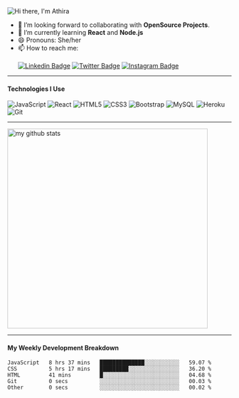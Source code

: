  
<img src="https://raw.githubusercontent.com/athiratj/athiratj/master/assets/athira-banner.png" alt="Hi there, I'm Athira" />

- 🔭 I’m looking forward to collaborating with **OpenSource Projects**.
- 🌱 I’m currently learning **React** and **Node.js**
- 😄 Pronouns: She/her
- 📫 How to reach me:<br>   </br>[![Linkedin Badge](https://img.shields.io/badge/-athiratj-blue?style=flat&logo=Linkedin&logoColor=white&link=https://www.linkedin.com/in/athiratj/)](https://www.linkedin.com/in/athiratj/) 
[![Twitter Badge](https://img.shields.io/badge/-@athira_tj-1ca0f1?style=flat&labelColor=1ca0f1&logo=twitter&logoColor=white&link=https://twitter.com/athira_tj)](https://twitter.com/athira_tj)
[![Instagram Badge](https://img.shields.io/badge/-@_athira_tj-purple?style=flat&logo=instagram&logoColor=white&link=https://instagram.com/_athira_tj/)](https://instagram.com/_athira_tj)

-------
#### Technologies I Use
![JavaScript](https://img.shields.io/badge/-JavaScript-black?style=flat-square&logo=javascript)
![React](https://img.shields.io/badge/-React-black?style=flat-square&logo=react)
![HTML5](https://img.shields.io/badge/-HTML5-E34F26?style=flat-square&logo=html5&logoColor=white)
![CSS3](https://img.shields.io/badge/-CSS3-1572B6?style=flat-square&logo=css3)
![Bootstrap](https://img.shields.io/badge/-Bootstrap-563D7C?style=flat-square&logo=bootstrap)
![MySQL](https://img.shields.io/badge/-MySQL-black?style=flat-square&logo=mysql)
![Heroku](https://img.shields.io/badge/-Heroku-430098?style=flat-square&logo=heroku)
![Git](https://img.shields.io/badge/-Git-black?style=flat-square&logo=git)

-------


<img src="https://github-readme-stats.vercel.app/api?username=athiratj&show_icons=true&hide_border=true" alt="my github stats" width="450"/>


-------

#### My Weekly Development Breakdown

<!--START_SECTION:waka-->
```text
JavaScript   8 hrs 37 mins   ██████████████░░░░░░░░░░░   59.07 % 
CSS          5 hrs 17 mins   █████████░░░░░░░░░░░░░░░░   36.20 % 
HTML         41 mins         █░░░░░░░░░░░░░░░░░░░░░░░░   04.68 % 
Git          0 secs          ░░░░░░░░░░░░░░░░░░░░░░░░░   00.03 % 
Other        0 secs          ░░░░░░░░░░░░░░░░░░░░░░░░░   00.02 %
```
<!--END_SECTION:waka-->

